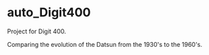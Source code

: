 # auto_Digit400

Project for Digit 400.

Comparing the evolution of the Datsun from the 1930's to the 1960's.


